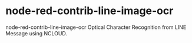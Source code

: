 # node-red-contrib-line-image-ocr
node-red-contrib-line-image-ocr
Optical Character Recognition from LINE Message using NCLOUD.

